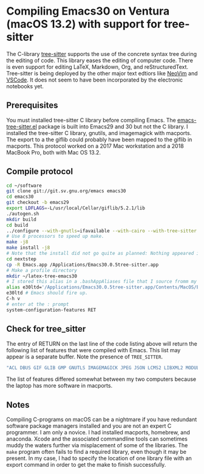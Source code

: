 # Compiling Emacs30 on Ventura (macOS 13.2) with support for tree-sitter

The C-library [tree-sitter](https://tree-sitter.github.io/tree-sitter/) supports the use of the concrete syntax tree during the editing of code.
This library eases the editing of computer code.
There is even support for editing LaTeX, Markdown, Org, and reStructuredText.
Tree-sitter is being deployed by the other major text edtiors like [NeoVim](https://github.com/nvim-treesitter/nvim-treesitter) and [VSCode](https://github.com/georgewfraser/vscode-tree-sitter).
It does not seem to have been incorporated by the electronic notebooks yet.


## Prerequisites
You must installed tree-sitter C library before compiling Emacs.
The [emacs-tree-sitter.el](https://github.com/emacs-tree-sitter/elisp-tree-sitter) package is built into Emacs29 and 30 but not the C library.
I installed the tree-sitter C library, gnutils, and imagemagick with macports.
The export to a the giflib could probably have been mapped to the giflib in macports.
This protocol worked on a 2017 Mac workstation and a 2018 MacBook Pro, both with Mac OS 13.2.

## Compile protocol

```bash
cd ~/software
git clone git://git.sv.gnu.org/emacs emacs30
cd emacs30
git checkout -b emacs29
export LDFLAGS=-L/usr/local/Cellar/giflib/5.2.1/lib
./autogen.sh
mkdir build
cd build
../configure --with-gnutls=ifavailable --with-cairo --with-tree-sitter --with-imagemagick --program-suffix=30 --prefix=/Users/blaine/bin
# Use 8 processors to speed up make.
make -j8
make install -j8
# Note that the install did not go quite as planned: Nothing appeared in ~/bin. I resolved the problem by the next steps.
cd nextstep
cp -R Emacs.app /Applications/Emacs30.0.5tree-sitter.app
# Make a profile directory
mkdir ~/latex-tree-emacs30
# I stored this alias in a .bashAppAliases file that I source fromm my .zshrc file.
alias e30ltd='/Applications/Emacs30.0.5tree-sitter.app/Contents/MacOS/Emacs --init-directory ~/latex-tree-emacs30 --debug-init'
e30ltd # Emacs should fire up.
C-h v
# enter at the : prompt
system-configuration-features RET
```

## Check for tree_sitter

The entry of RETURN on the last line of the code listing above will return the following list of features that were compiled with Emacs.
This list may appear is a separate buffer.
Note the presence of `TREE_SITTER`.

```bash
"ACL DBUS GIF GLIB GMP GNUTLS IMAGEMAGICK JPEG JSON LCMS2 LIBXML2 MODULES NOTIFY KQUEUE NS PDUMPER PNG RSVG SQLITE3 THREADS TIFF TOOLKIT_SCROLL_BARS TREE_SITTER WEBP XIM ZLIB"
```
The list of features differed somewhat between my two computers because the laptop has more software in macports.

## Notes

Compiling C-programs on macOS can be a nightmare if you have redundant software package managers installed and you are not an expert C programmer.
I am only a novice.
I had installed macports, homebrew, and anaconda.
Xcode and the associated commandline tools can sometimes muddy the waters further via misplacement of some of the libraries. 
The `make` program often fails to find a required library, even though it may be present.
In my case, I had to specify the location of one library file with an export command in order to get the make to finish successfully.

